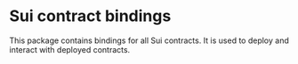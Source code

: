 # Sui contract bindings

This package contains bindings for all Sui contracts. It is used to deploy and interact with deployed contracts.
